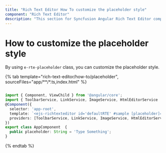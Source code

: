 ```yaml
---
title: "Rich Text Editor How To customize the placeholder style"
component: "Rich Text Editor"
description: "This section for Syncfusion Angular Rich Text Editor component explains the customization of placeholder style."
---
```


# How to customize the placeholder style

By using `e-rte-placeholder` class, you can customize the placeholder style.

{% tab template="rich-text-editor/how-to/placeholder", sourceFiles="app/**/*.ts,index.html" %}

```typescript

import { Component, ViewChild } from '@angular/core';
import { ToolbarService, LinkService, ImageService, HtmlEditorService  } from '@syncfusion/ej2-angular-richtexteditor';
@Component({
  selector: 'app-root',
  template: `<ejs-richtexteditor id='defaultRTE' #sample [placeholder]='placeholder'></ejs-richtexteditor>`,
  providers: [ToolbarService, LinkService, ImageService, HtmlEditorService ]
})
export class AppComponent  {
  public placeholder: String = 'Type Something';
}


```

{% endtab %}
